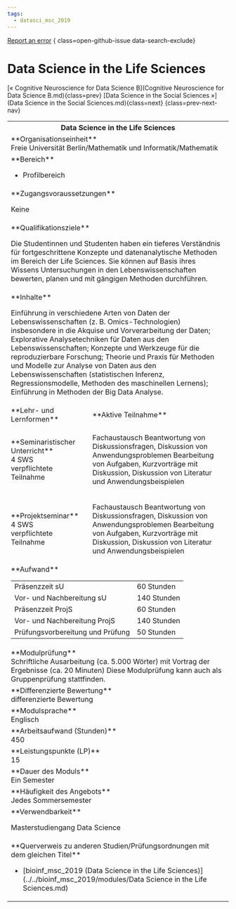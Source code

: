 ```yaml
---
tags:
  - datasci_msc_2019
---
```

[Report an error](https://github.com/SGSSGene/FUB-SUP/issues/new?title=Error%20in%20%22Data%20Science%20in%20the%20Life%20Sciences%22&body=There%20seems%20to%20be%20an%20error%20in%20module%20%22Data%20Science%20in%20the%20Life%20Sciences%22%2E%0A%0A%3CDescribe%20here%20a%20slightly%20more%20detailed%20description%20of%20what%20is%20wrong%3E&labels=bug)
{ class=open-github-issue data-search-exclude}

# Data Science in the Life Sciences

[« Cognitive Neuroscience for Data Science B](Cognitive Neuroscience for Data Science B.md){class=prev}
[Data Science in the Social Sciences »](Data Science in the Social Sciences.md){class=next}
{class=prev-next-nav}

<table markdown id="moduledesc">
<tr markdown class="moduledesc_head"><th colspan="2">Data Science in the Life Sciences </th></tr>
<tr markdown><td colspan="2">**Organisationseinheit**   <br>Freie Universität Berlin/Mathematik und Informatik/Mathematik</td></tr>

<tr markdown><td colspan="2">**Bereich**<br>


- Profilbereich

</td></tr>

<tr markdown><td colspan="2">**Zugangsvoraussetzungen** <br>

Keine


</td></tr>
<tr markdown><td colspan="2">**Qualifikationsziele**    <br>

Die Studentinnen und Studenten haben ein tieferes Verständnis für
fortgeschrittene Konzepte und datenanalytische Methoden im Bereich der Life
Sciences. Sie können auf Basis ihres Wissens Untersuchungen in den
Lebenswissenschaften bewerten, planen und mit gängigen Methoden durchführen.


</td></tr>
<tr markdown><td colspan="2">**Inhalte**                <br>

Einführung in verschiedene Arten von Daten der Lebenswissenschaften (z. B.
Omics-Technologien) insbesondere in die Akquise und Vorverarbeitung der
Daten; Explorative Analysetechniken für Daten aus den Lebenswissenschaften;
Konzepte und Werkzeuge für die reproduzierbare Forschung; Theorie und Praxis
für Methoden und Modelle zur Analyse von Daten aus den Lebenswissenschaften
(statistischen Inferenz, Regressionsmodelle, Methoden des maschinellen
Lernens); Einführung in Methoden der Big Data Analyse.


</td></tr>

<tr markdown><td>**Lehr- und Lernformen**</td><td>**Aktive Teilnahme**</td></tr>
<tr markdown><td> **Seminaristischer Unterricht** <br>4 SWS <br> verpflichtete Teilnahme</td><td>

Fachaustausch Beantwortung von Diskussionsfragen, Diskussion von Anwendungsproblemen
Bearbeitung von Aufgaben, Kurzvorträge mit Diskussion, Diskussion von Literatur und Anwendungsbeispielen
</td></tr>
<tr markdown><td> **Projektseminar** <br>4 SWS <br> verpflichtete Teilnahme</td><td>

Fachaustausch Beantwortung von Diskussionsfragen, Diskussion von Anwendungsproblemen
Bearbeitung von Aufgaben, Kurzvorträge mit Diskussion, Diskussion von Literatur und Anwendungsbeispielen
</td></tr>
<tr markdown><td colspan="2">**Aufwand**                <br>
<table class="aufwand_table">
<tr><td>Präsenzzeit sU</td><td>60 Stunden</td></tr>
<tr><td>Vor- und Nachbereitung sU</td><td>140 Stunden</td></tr>
<tr><td>Präsenzzeit ProjS</td><td>60 Stunden</td></tr>
<tr><td>Vor- und Nachbereitung ProjS</td><td>140 Stunden</td></tr>
<tr><td>Prüfungsvorbereitung und Prüfung</td><td>50 Stunden</td></tr>
</table>

</td></tr>
<tr markdown><td colspan="2">**Modulprüfung**             <br>Schriftliche Ausarbeitung (ca. 5.000 Wörter) mit Vortrag der Ergebnisse (ca.
20 Minuten) Diese Modulprüfung kann auch als Gruppenprüfung stattfinden.


</td></tr>
<tr markdown><td colspan="2">**Differenzierte Bewertung** <br>differenzierte Bewertung

</td></tr>
<tr markdown><td colspan="2">**Modulsprache**             <br>Englisch</td></tr>
<tr markdown><td colspan="2">**Arbeitsaufwand (Stunden)** <br>450</td></tr>
<tr markdown><td colspan="2">**Leistungspunkte (LP)**     <br>15</td></tr>
<tr markdown><td colspan="2">**Dauer des Moduls**         <br>Ein Semester</td></tr>
<tr markdown><td colspan="2">**Häufigkeit des Angebots**  <br>Jedes Sommersemester</td></tr>
<tr markdown><td colspan="2">**Verwendbarkeit**           <br>

Masterstudiengang Data Science


</td></tr>

<tr markdown><td colspan="2">**Querverweis zu anderen Studien/Prüfungsordnungen mit dem gleichen Titel**<br>


- [bioinf_msc_2019 (Data Science in the Life Sciences)](../../bioinf_msc_2019/modules/Data Science in the Life Sciences.md)

</td></tr>

</table>

